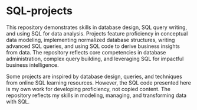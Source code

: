 # SQL-projects

This repository demonstrates skills in database design, SQL query writing, and using SQL for data analysis. Projects feature proficiency in conceptual data modeling, implementing normalized database structures, writing advanced SQL queries, and using SQL code to derive business insights from data. The repository reflects core competencies in database administration, complex query building, and leveraging SQL for impactful business intelligence.

Some projects are inspired by database design, queries, and techniques from online SQL learning resources. However, the SQL code presented here is my own work for developing proficiency, not copied content. The repository reflects my skills in modeling, managing, and transforming data with SQL.
